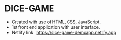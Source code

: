 # DICE-GAME 
- Created with use of HTML, CSS, JavaScript.
- 1st front end application with user interface.
- Netlify link : https://dice-game-demoapp.netlify.app
